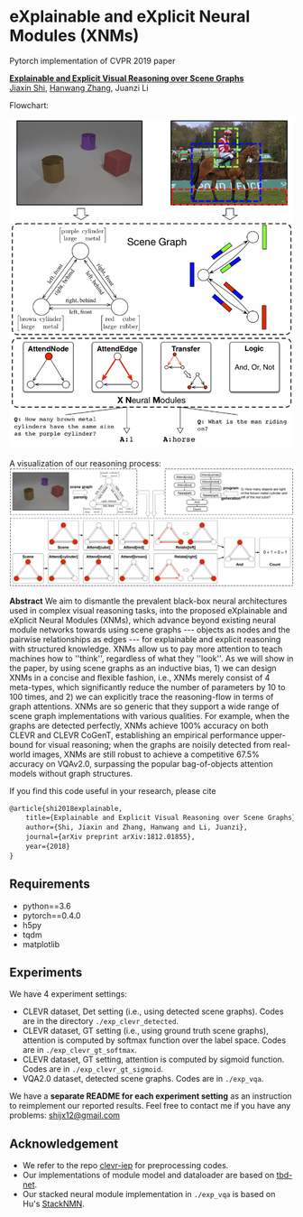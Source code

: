 # eXplainable and eXplicit Neural Modules (XNMs)

Pytorch implementation of CVPR 2019 paper 

**[Explainable and Explicit Visual Reasoning over Scene Graphs](https://arxiv.org/abs/1812.01855)**
<br>
[Jiaxin Shi](https://shijx12.github.io), [Hanwang Zhang](http://www.ntu.edu.sg/home/hanwangzhang/#aboutme), Juanzi Li

Flowchart:

<div align="center">
    <img src="images/flowchart.png">
</div>

<br>
A visualization of our reasoning process:

<div align="center">
    <img src="images/example.png">
</div>


**Abstract**
We aim to dismantle the prevalent black-box neural architectures used in complex visual reasoning tasks, into the proposed eXplainable and eXplicit Neural Modules (XNMs), which advance beyond existing neural module networks towards using scene graphs --- objects as nodes and the pairwise relationships as edges --- for explainable and explicit reasoning with structured knowledge. XNMs allow us to pay more attention to teach machines how to ''think'', regardless of what they ''look''. As we will show in the paper, by using scene graphs as an inductive bias, 1) we can design XNMs in a concise and flexible fashion, i.e., XNMs merely consist of 4 meta-types, which significantly reduce the number of parameters by 10 to 100 times, and 2) we can explicitly trace the reasoning-flow in terms of graph attentions. XNMs are so generic that they support a wide range of scene graph implementations with various qualities. For example, when the graphs are detected perfectly, XNMs achieve 100% accuracy on both CLEVR and CLEVR CoGenT, establishing an empirical performance upper-bound for visual reasoning; when the graphs are noisily detected from real-world images, XNMs are still robust to achieve a competitive 67.5% accuracy on VQAv2.0, surpassing the popular bag-of-objects attention models without graph structures. 

If you find this code useful in your research, please cite
``` tex
@article{shi2018explainable,
    title={Explainable and Explicit Visual Reasoning over Scene Graphs},
    author={Shi, Jiaxin and Zhang, Hanwang and Li, Juanzi},
    journal={arXiv preprint arXiv:1812.01855},
    year={2018}
}
```



## Requirements
- python==3.6
- pytorch==0.4.0
- h5py 
- tqdm
- matplotlib


## Experiments
We have 4 experiment settings:
- CLEVR dataset, Det setting (i.e., using detected scene graphs). Codes are in the directory `./exp_clevr_detected`.
- CLEVR dataset, GT setting (i.e., using ground truth scene graphs), attention is computed by softmax function over the label space. Codes are in `./exp_clevr_gt_softmax`.
- CLEVR dataset, GT setting, attention is computed by sigmoid function. Codes are in `./exp_clevr_gt_sigmoid`.
- VQA2.0 dataset, detected scene graphs. Codes are in `./exp_vqa`.

We have a **separate README for each experiment setting** as an instruction to reimplement our reported results.
Feel free to contact me if you have any problems: shijx12@gmail.com

## Acknowledgement
- We refer to the repo [clevr-iep](https://github.com/facebookresearch/clevr-iep) for preprocessing codes.
- Our implementations of module model and dataloader are based on [tbd-net](https://github.com/davidmascharka/tbd-nets).
- Our stacked neural module implementation in `./exp_vqa` is based on Hu's [StackNMN](https://github.com/ronghanghu/snmn).

